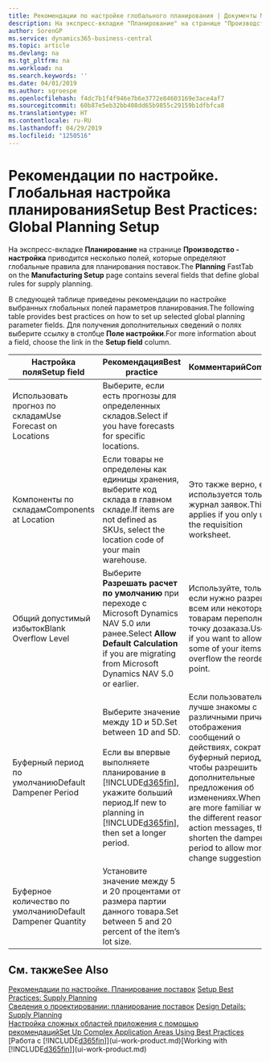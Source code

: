 ```yaml
---
title: Рекомендации по настройке глобального планирования | Документы Майкрософт
description: На экспресс-вкладке "Планирование" на странице "Производство - настройка" приводится несколько полей, которые определяют глобальные правила для планирования поставок.
author: SorenGP
ms.service: dynamics365-business-central
ms.topic: article
ms.devlang: na
ms.tgt_pltfrm: na
ms.workload: na
ms.search.keywords: ''
ms.date: 04/01/2019
ms.author: sgroespe
ms.openlocfilehash: f4dc7b1f4f946e7b6e3772e84603169e3ace4af7
ms.sourcegitcommit: 60b87e5eb32bb408dd65b9855c29159b1dfbfca8
ms.translationtype: HT
ms.contentlocale: ru-RU
ms.lasthandoff: 04/29/2019
ms.locfileid: "1250516"
---
```

# <a name="setup-best-practices-global-planning-setup"></a><span data-ttu-id="88e11-103">Рекомендации по настройке. Глобальная настройка планирования</span><span class="sxs-lookup"><span data-stu-id="88e11-103">Setup Best Practices: Global Planning Setup</span></span>
<span data-ttu-id="88e11-104">На экспресс-вкладке **Планирование** на странице **Производство - настройка** приводится несколько полей, которые определяют глобальные правила для планирования поставок.</span><span class="sxs-lookup"><span data-stu-id="88e11-104">The **Planning** FastTab on the **Manufacturing Setup** page contains several fields that define global rules for supply planning.</span></span>  

 <span data-ttu-id="88e11-105">В следующей таблице приведены рекомендации по настройке выбранных глобальных полей параметров планирования.</span><span class="sxs-lookup"><span data-stu-id="88e11-105">The following table provides best practices on how to set up selected global planning parameter fields.</span></span> <span data-ttu-id="88e11-106">Для получения дополнительных сведений о полях выберите ссылку в столбце **Поле настройки**.</span><span class="sxs-lookup"><span data-stu-id="88e11-106">For more information about a field, choose the link in the **Setup field** column.</span></span>  

|<span data-ttu-id="88e11-107">Настройка поля</span><span class="sxs-lookup"><span data-stu-id="88e11-107">Setup field</span></span>|<span data-ttu-id="88e11-108">Рекомендация</span><span class="sxs-lookup"><span data-stu-id="88e11-108">Best practice</span></span>|<span data-ttu-id="88e11-109">Комментарий</span><span class="sxs-lookup"><span data-stu-id="88e11-109">Comment</span></span>|  
|-----------------|-------------------|-------------|  
|<span data-ttu-id="88e11-110">Использовать прогноз по складам</span><span class="sxs-lookup"><span data-stu-id="88e11-110">Use Forecast on Locations</span></span>|<span data-ttu-id="88e11-111">Выберите, если есть прогнозы для определенных складов.</span><span class="sxs-lookup"><span data-stu-id="88e11-111">Select if you have forecasts for specific locations.</span></span>||  
|<span data-ttu-id="88e11-112">Компоненты по складам</span><span class="sxs-lookup"><span data-stu-id="88e11-112">Components at Location</span></span>|<span data-ttu-id="88e11-113">Если товары не определены как единицы хранения, выберите код склада в главном складе.</span><span class="sxs-lookup"><span data-stu-id="88e11-113">If items are not defined as SKUs, select the location code of your main warehouse.</span></span>|<span data-ttu-id="88e11-114">Это также верно, если используется только журнал заявок.</span><span class="sxs-lookup"><span data-stu-id="88e11-114">This also applies if you only use the requisition worksheet.</span></span>|  
|<span data-ttu-id="88e11-115">Общий допустимый избыток</span><span class="sxs-lookup"><span data-stu-id="88e11-115">Blank Overflow Level</span></span>|<span data-ttu-id="88e11-116">Выберите **Разрешать расчет по умолчанию** при переходе с Microsoft Dynamics NAV 5.0 или ранее.</span><span class="sxs-lookup"><span data-stu-id="88e11-116">Select **Allow Default Calculation** if you are migrating from Microsoft Dynamics NAV 5.0 or earlier.</span></span>|<span data-ttu-id="88e11-117">Используйте, только если нужно разрешить всем или некоторым товарам переполнять точку дозаказа.</span><span class="sxs-lookup"><span data-stu-id="88e11-117">Use only if you want to allow all or some of your items to overflow the reorder point.</span></span>|  
|<span data-ttu-id="88e11-118">Буферный период по умолчанию</span><span class="sxs-lookup"><span data-stu-id="88e11-118">Default Dampener Period</span></span>|<span data-ttu-id="88e11-119">Выберите значение между 1D и 5D.</span><span class="sxs-lookup"><span data-stu-id="88e11-119">Set between 1D and 5D.</span></span><br /><br /> <span data-ttu-id="88e11-120">Если вы впервые выполняете планирование в [!INCLUDE[d365fin](includes/d365fin_md.md)], укажите больший период.</span><span class="sxs-lookup"><span data-stu-id="88e11-120">If new to planning in [!INCLUDE[d365fin](includes/d365fin_md.md)], then set a longer period.</span></span>|<span data-ttu-id="88e11-121">Если пользователи лучше знакомы с различными причинами отображения сообщений о действиях, сократите буферный период, чтобы разрешить дополнительные предложения об изменениях.</span><span class="sxs-lookup"><span data-stu-id="88e11-121">When users are more familiar with the different reasons for action messages, then shorten the dampener period to allow more change suggestions.</span></span>|  
|<span data-ttu-id="88e11-122">Буферное количество по умолчанию</span><span class="sxs-lookup"><span data-stu-id="88e11-122">Default Dampener Quantity</span></span>|<span data-ttu-id="88e11-123">Установите значение между 5 и 20 процентами от размера партии данного товара.</span><span class="sxs-lookup"><span data-stu-id="88e11-123">Set between 5 and 20 percent of the item’s lot size.</span></span>||  

## <a name="see-also"></a><span data-ttu-id="88e11-124">См. также</span><span class="sxs-lookup"><span data-stu-id="88e11-124">See Also</span></span>  
 <span data-ttu-id="88e11-125">[Рекомендации по настройке. Планирование поставок](setup-best-practices-supply-planning.md) </span><span class="sxs-lookup"><span data-stu-id="88e11-125">[Setup Best Practices: Supply Planning](setup-best-practices-supply-planning.md) </span></span>  
 <span data-ttu-id="88e11-126">[Сведения о проектировании: планирование поставок](design-details-supply-planning.md) </span><span class="sxs-lookup"><span data-stu-id="88e11-126">[Design Details: Supply Planning](design-details-supply-planning.md) </span></span>  
 [<span data-ttu-id="88e11-127">Настройка сложных областей приложения с помощью рекомендаций</span><span class="sxs-lookup"><span data-stu-id="88e11-127">Set Up Complex Application Areas Using Best Practices</span></span>](set-up-complex-application-areas-using-best-practices.md)  
 <span data-ttu-id="88e11-128">[Работа с [!INCLUDE[d365fin](includes/d365fin_md.md)]](ui-work-product.md)</span><span class="sxs-lookup"><span data-stu-id="88e11-128">[Working with [!INCLUDE[d365fin](includes/d365fin_md.md)]](ui-work-product.md)</span></span>

